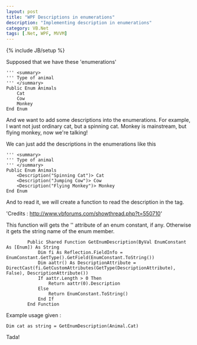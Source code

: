 ```yaml
---
layout: post
title: "WPF Descriptions in enumerations"
description: "Implementing description in enumerations"
category: VB.Net
tags: [.Net, WPF, MVVM]
---
```

{% include JB/setup %}

Supposed that we have these 'enumerations'

	''' <summary>
    ''' Type of animal
    ''' </summary>
    Public Enum Animals
        Cat
        Cow
        Monkey
    End Enum

And we want to add some descriptions into the enumerations. For example, I want not just ordinary cat, but a spinning cat. Monkey is mainstream, but flying monkey, now we're talking!

We can just add the descriptions in the enumerations like this

	''' <summary>
    ''' Type of animal
    ''' </summary>
    Public Enum Animals
        <Description("Spinning Cat")> Cat
        <Description("Jumping Cow")> Cow
        <Description("Flying Monkey")> Monkey
    End Enum

And to read it, we will create a function to read the description in the tag.

'Credits : http://www.vbforums.com/showthread.php?t=550710'

This function will gets the '<Description>' attribute of an enum constant, if any. Otherwise it gets the string name of the enum member.


            Public Shared Function GetEnumDescription(ByVal EnumConstant As [Enum]) As String
                Dim fi As Reflection.FieldInfo = EnumConstant.GetType().GetField(EnumConstant.ToString())
                Dim aattr() As DescriptionAttribute = DirectCast(fi.GetCustomAttributes(GetType(DescriptionAttribute), False), DescriptionAttribute())
                If aattr.Length > 0 Then
                    Return aattr(0).Description
                Else
                    Return EnumConstant.ToString()
                End If
            End Function

Example usage given :

	Dim cat as string = GetEnumDescription(Animal.Cat)

Tada!